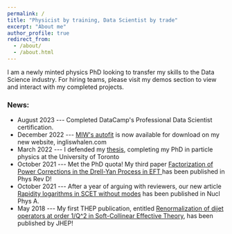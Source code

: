 ```yaml
---
permalink: /
title: "Physicist by training, Data Scientist by trade"
excerpt: "About me"
author_profile: true
redirect_from: 
  - /about/
  - /about.html
---
```


I am a newly minted physics PhD looking to transfer my skills to the Data Science industry. For hiring teams, please 
visit my demos section to view and interact with my completed projects.

### News:

- August 2023 --- Completed DataCamp's Professional Data Scientist certification.
- December 2022 --- [MIW's autofit](https://ingliswhalen.com/miws-autofit/) is now available for download on my new website, ingliswhalen.com
- March 2022 --- I defended my [thesis](https://tspace.library.utoronto.ca/handle/1807/123124), completing my PhD in particle physics at the University of Toronto
- October 2021 --- Met the PhD quota! My third paper [Factorization of Power Corrections in the Drell-Yan Process in EFT ](https://journals.aps.org/prd/abstract/10.1103/PhysRevD.104.076018) has been published in Phys Rev D!
- October 2021 --- After a year of arguing with reviewers, our new article [Rapidity logarithms in SCET without modes](https://www.sciencedirect.com/science/article/abs/pii/S0375947421001251?via%3Dihub) has been published in Nucl Phys A.
- May 2018 --- My first THEP publication, entitled [Renormalization of dijet operators at order 1/Q^2 in Soft-Collinear Effective Theory](https://link.springer.com/article/10.1007/JHEP05(2018)023), has been published by JHEP!
